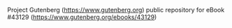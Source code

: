 Project Gutenberg (https://www.gutenberg.org) public repository for eBook #43129 (https://www.gutenberg.org/ebooks/43129)
